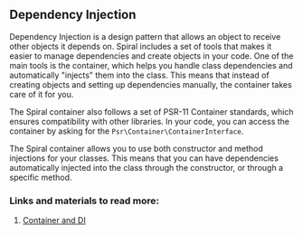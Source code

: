 ## Dependency Injection

Dependency Injection is a design pattern that allows an object to receive other objects it depends on. Spiral includes a set of tools that makes it easier to manage dependencies and create objects in your code. One of the main tools is the container, which helps you handle class dependencies and automatically "injects" them into the class. This means that instead of creating objects and setting up dependencies manually, the container takes care of it for you.

The Spiral container also follows a set of PSR-11 Container standards, which ensures compatibility with other libraries. In your code, you can access the container by asking for the `Psr\Container\ContainerInterface`.

The Spiral container allows you to use both constructor and method injections for your classes. This means that you can have dependencies automatically injected into the class through the constructor, or through a specific method.

### Links and materials to read more:
1. [Container and DI](https://spiral.dev/docs/framework-container/current)
